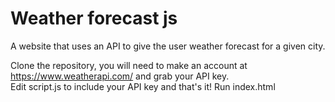 # Weather forecast js

A website that uses an API to give the user weather forecast for a given city.

Clone the repository, you will need to make an account at https://www.weatherapi.com/ and grab your API key.  
Edit script.js to include your API key and that's it! Run index.html
